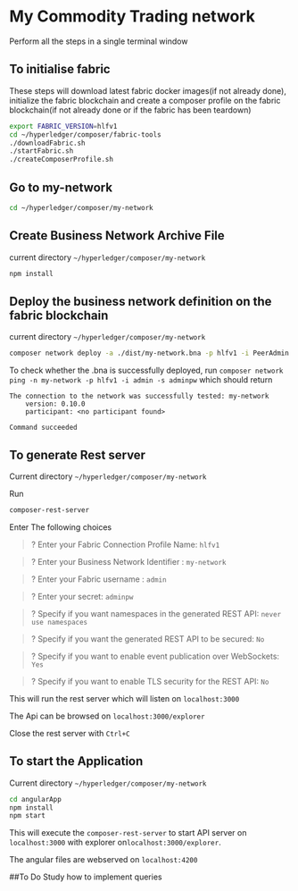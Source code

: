 # My Commodity Trading network

Perform all the steps in a single terminal window


## To initialise fabric
These steps will download latest fabric docker images(if not already done), initialize the fabric blockchain and create a composer profile on the fabric blockchain(if not already done or if the fabric has been teardown)
```sh
export FABRIC_VERSION=hlfv1
cd ~/hyperledger/composer/fabric-tools
./downloadFabric.sh
./startFabric.sh
./createComposerProfile.sh
```

## Go to my-network
```sh
cd ~/hyperledger/composer/my-network
```

## Create Business Network Archive File
current directory `~/hyperledger/composer/my-network`
```sh
npm install
```

## Deploy the business network definition on the fabric blockchain
current directory `~/hyperledger/composer/my-network`
```sh
composer network deploy -a ./dist/my-network.bna -p hlfv1 -i PeerAdmin -s randomString
```

To check whether the .bna is successfully deployed, run
`composer network ping -n my-network -p hlfv1 -i admin -s adminpw`
which should return
```
The connection to the network was successfully tested: my-network
    version: 0.10.0
    participant: <no participant found>

Command succeeded
```
## To generate Rest server
Current directory `~/hyperledger/composer/my-network` 

Run
```sh
composer-rest-server
```
Enter The following choices
>? Enter your Fabric Connection Profile Name: `hlfv1`

>? Enter your Business Network Identifier : `my-network`

>? Enter your Fabric username : `admin`

>? Enter your secret: `adminpw`

>? Specify if you want namespaces in the generated REST API: `never use namespaces`

>? Specify if you want the generated REST API to be secured: `No`

>? Specify if you want to enable event publication over WebSockets: `Yes`

>? Specify if you want to enable TLS security for the REST API: `No`


This will run the rest server which will listen on `localhost:3000`

The Api can be browsed on `localhost:3000/explorer`

Close the rest server with `Ctrl+C`


## To start the Application

Current directory `~/hyperledger/composer/my-network`

```sh
cd angularApp
npm install
npm start
```

This will execute the `composer-rest-server` to start API server on `localhost:3000` with explorer on`localhost:3000/explorer`.

The angular files are webserved on `localhost:4200`

##To Do
Study how to implement queries
